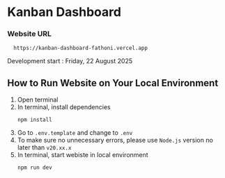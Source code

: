# Kanban Dashboard

### Website URL
```
  https://kanban-dashboard-fathoni.vercel.app
```
Development start : Friday, 22 August 2025

## How to Run Website on Your Local Environment

  1. Open terminal
  2. In terminal, install dependencies 
      ```
      npm install
      ``` 
  3. Go to `.env.template` and change to `.env`
  4. To make sure no unnecessary errors, please use `Node.js` version no later than `v20.xx.x`
  5. In terminal, start webiste in local environment
      ```
      npm run dev
      ```